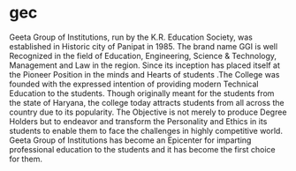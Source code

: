 # gec
Geeta Group of Institutions, run by the K.R. Education Society, was established in Historic city of Panipat in 1985. The brand name GGI is well Recognized in the field of Education, Engineering, Science &amp; Technology, Management and Law in the region.  Since its inception has placed itself at the Pioneer Position in the minds and Hearts of students .The College was founded with the expressed intention of providing modern Technical Education to the students. Though originally meant for the students from the state of Haryana, the college today attracts students from all across the country due to its popularity.  The Objective is not merely to produce Degree Holders but to endeavor and transform the Personality and Ethics in its students to enable them to face the challenges in highly competitive world. Geeta Group of Institutions has become an Epicenter for imparting professional education to the students and it has become the first choice for them.

